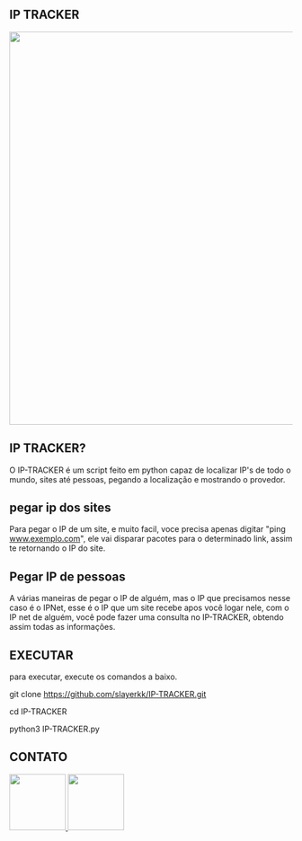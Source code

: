 IP TRACKER
-
<span align="center"> 

</span>


<div align="center">
<img src="https://cdn.discordapp.com/attachments/1097881156713730138/1097889622601760768/image.png" width="700px" />
</div>

IP TRACKER?
-
O IP-TRACKER é um script feito em python capaz de localizar IP's de todo o mundo, sites até pessoas, pegando a localização e mostrando o provedor.

pegar ip dos sites
-

Para pegar o IP de um site, e muito facil, voce precisa apenas digitar "ping www.exemplo.com", ele vai disparar pacotes para o determinado link, assim te retornando o IP do site.

Pegar IP de pessoas
-
A várias maneiras de pegar o IP de alguém, mas o IP que precisamos nesse caso é o IPNet, esse é o IP que um site recebe apos você logar nele, com o IP net de alguém, você pode fazer uma consulta no IP-TRACKER, obtendo assim todas as informações.

EXECUTAR
-
para executar, execute os comandos a baixo.

git clone https://github.com/slayerkk/IP-TRACKER.git

cd IP-TRACKER

python3 IP-TRACKER.py

CONTATO
-

<a href="https://www.instagram.com/slayerkkk_/" target="_blank">
  <img src="https://cdn.discordapp.com/attachments/1000154460808556675/1089642850469294090/IMG_1953.png" width="100px">
</a>
<a href="https://discord.com/channels/@me/1000154460808556675" target="_blank">
  <img src="https://cdn.discordapp.com/attachments/1000154460808556675/1096626780191850496/discord-logo-1-1.png" width="100px">
</a>
